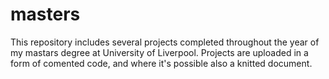 # masters

This repository includes several projects completed throughout the year of my mastars degree at University of Liverpool.
Projects are uploaded in a form of comented code, and where it's possible also a knitted document. 
